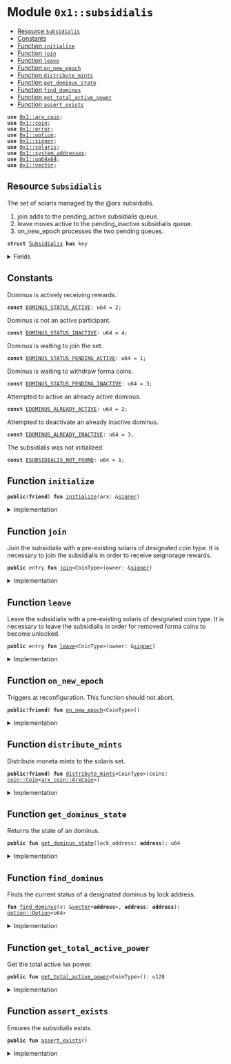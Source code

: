 
<a name="0x1_subsidialis"></a>

# Module `0x1::subsidialis`



-  [Resource `Subsidialis`](#0x1_subsidialis_Subsidialis)
-  [Constants](#@Constants_0)
-  [Function `initialize`](#0x1_subsidialis_initialize)
-  [Function `join`](#0x1_subsidialis_join)
-  [Function `leave`](#0x1_subsidialis_leave)
-  [Function `on_new_epoch`](#0x1_subsidialis_on_new_epoch)
-  [Function `distribute_mints`](#0x1_subsidialis_distribute_mints)
-  [Function `get_dominus_state`](#0x1_subsidialis_get_dominus_state)
-  [Function `find_dominus`](#0x1_subsidialis_find_dominus)
-  [Function `get_total_active_power`](#0x1_subsidialis_get_total_active_power)
-  [Function `assert_exists`](#0x1_subsidialis_assert_exists)


<pre><code><b>use</b> <a href="arx_coin.md#0x1_arx_coin">0x1::arx_coin</a>;
<b>use</b> <a href="coin.md#0x1_coin">0x1::coin</a>;
<b>use</b> <a href="../../std/doc/error.md#0x1_error">0x1::error</a>;
<b>use</b> <a href="../../std/doc/option.md#0x1_option">0x1::option</a>;
<b>use</b> <a href="../../std/doc/signer.md#0x1_signer">0x1::signer</a>;
<b>use</b> <a href="solaris.md#0x1_solaris">0x1::solaris</a>;
<b>use</b> <a href="system_addresses.md#0x1_system_addresses">0x1::system_addresses</a>;
<b>use</b> <a href="../../std/doc/uq64x64.md#0x1_uq64x64">0x1::uq64x64</a>;
<b>use</b> <a href="../../std/doc/vector.md#0x1_vector">0x1::vector</a>;
</code></pre>



<a name="0x1_subsidialis_Subsidialis"></a>

## Resource `Subsidialis`

The set of solaris managed by the @arx subsidialis.
1. join adds to the pending_active subsidialis queue.
2. leave moves active to the pending_inactive subsidialis queue.
3. on_new_epoch processes the two pending queues.


<pre><code><b>struct</b> <a href="subsidialis.md#0x1_subsidialis_Subsidialis">Subsidialis</a> <b>has</b> key
</code></pre>



<details>
<summary>Fields</summary>


<dl>
<dt>
<code>active: <a href="../../std/doc/vector.md#0x1_vector">vector</a>&lt;<b>address</b>&gt;</code>
</dt>
<dd>
 The active domini of the current epoch.
</dd>
<dt>
<code>pending_inactive: <a href="../../std/doc/vector.md#0x1_vector">vector</a>&lt;<b>address</b>&gt;</code>
</dt>
<dd>
 Dominus leaving in the next epoch.
</dd>
<dt>
<code>pending_active: <a href="../../std/doc/vector.md#0x1_vector">vector</a>&lt;<b>address</b>&gt;</code>
</dt>
<dd>
 Dominus joining in the next epoch.
</dd>
<dt>
<code>total_active_power: u128</code>
</dt>
<dd>
 The total lux active in the subsidialis.
</dd>
<dt>
<code>total_joining_power: u128</code>
</dt>
<dd>
 The total lux waiting to join.
</dd>
</dl>


</details>

<a name="@Constants_0"></a>

## Constants


<a name="0x1_subsidialis_DOMINUS_STATUS_ACTIVE"></a>

Dominus is actively receiving rewards.


<pre><code><b>const</b> <a href="subsidialis.md#0x1_subsidialis_DOMINUS_STATUS_ACTIVE">DOMINUS_STATUS_ACTIVE</a>: u64 = 2;
</code></pre>



<a name="0x1_subsidialis_DOMINUS_STATUS_INACTIVE"></a>

Dominus is not an active participant.


<pre><code><b>const</b> <a href="subsidialis.md#0x1_subsidialis_DOMINUS_STATUS_INACTIVE">DOMINUS_STATUS_INACTIVE</a>: u64 = 4;
</code></pre>



<a name="0x1_subsidialis_DOMINUS_STATUS_PENDING_ACTIVE"></a>

Dominus is waiting to join the set.


<pre><code><b>const</b> <a href="subsidialis.md#0x1_subsidialis_DOMINUS_STATUS_PENDING_ACTIVE">DOMINUS_STATUS_PENDING_ACTIVE</a>: u64 = 1;
</code></pre>



<a name="0x1_subsidialis_DOMINUS_STATUS_PENDING_INACTIVE"></a>

Dominus is waiting to withdraw forma coins.


<pre><code><b>const</b> <a href="subsidialis.md#0x1_subsidialis_DOMINUS_STATUS_PENDING_INACTIVE">DOMINUS_STATUS_PENDING_INACTIVE</a>: u64 = 3;
</code></pre>



<a name="0x1_subsidialis_EDOMINUS_ALREADY_ACTIVE"></a>

Attempted to active an already active dominus.


<pre><code><b>const</b> <a href="subsidialis.md#0x1_subsidialis_EDOMINUS_ALREADY_ACTIVE">EDOMINUS_ALREADY_ACTIVE</a>: u64 = 2;
</code></pre>



<a name="0x1_subsidialis_EDOMINUS_ALREADY_INACTIVE"></a>

Attempted to deactivate an already inactive dominus.


<pre><code><b>const</b> <a href="subsidialis.md#0x1_subsidialis_EDOMINUS_ALREADY_INACTIVE">EDOMINUS_ALREADY_INACTIVE</a>: u64 = 3;
</code></pre>



<a name="0x1_subsidialis_ESUBSIDIALIS_NOT_FOUND"></a>

The subsidialis was not initialized.


<pre><code><b>const</b> <a href="subsidialis.md#0x1_subsidialis_ESUBSIDIALIS_NOT_FOUND">ESUBSIDIALIS_NOT_FOUND</a>: u64 = 1;
</code></pre>



<a name="0x1_subsidialis_initialize"></a>

## Function `initialize`



<pre><code><b>public</b>(<b>friend</b>) <b>fun</b> <a href="subsidialis.md#0x1_subsidialis_initialize">initialize</a>(arx: &<a href="../../std/doc/signer.md#0x1_signer">signer</a>)
</code></pre>



<details>
<summary>Implementation</summary>


<pre><code><b>public</b>(<b>friend</b>) <b>fun</b> <a href="subsidialis.md#0x1_subsidialis_initialize">initialize</a>(arx: &<a href="../../std/doc/signer.md#0x1_signer">signer</a>) {
	<a href="system_addresses.md#0x1_system_addresses_assert_arx">system_addresses::assert_arx</a>(arx);
	<b>move_to</b>(arx, <a href="subsidialis.md#0x1_subsidialis_Subsidialis">Subsidialis</a> {
	    active: <a href="../../std/doc/vector.md#0x1_vector_empty">vector::empty</a>(),
	    pending_inactive: <a href="../../std/doc/vector.md#0x1_vector_empty">vector::empty</a>(),
	    pending_active: <a href="../../std/doc/vector.md#0x1_vector_empty">vector::empty</a>(),
	    total_active_power: 0,
	    total_joining_power: 0,
	});
}
</code></pre>



</details>

<a name="0x1_subsidialis_join"></a>

## Function `join`

Join the subsidialis with a pre-existing solaris of designated coin type.
It is necessary to join the subsidialis in order to receive seignorage rewards.


<pre><code><b>public</b> entry <b>fun</b> <a href="subsidialis.md#0x1_subsidialis_join">join</a>&lt;CoinType&gt;(owner: &<a href="../../std/doc/signer.md#0x1_signer">signer</a>)
</code></pre>



<details>
<summary>Implementation</summary>


<pre><code><b>public</b> entry <b>fun</b> <a href="subsidialis.md#0x1_subsidialis_join">join</a>&lt;CoinType&gt;(owner: &<a href="../../std/doc/signer.md#0x1_signer">signer</a>)
	<b>acquires</b> <a href="subsidialis.md#0x1_subsidialis_Subsidialis">Subsidialis</a>
{
	<b>let</b> solaris_address = <a href="../../std/doc/signer.md#0x1_signer_address_of">signer::address_of</a>(owner);
	// Ensure a <a href="solaris.md#0x1_solaris">solaris</a> <b>exists</b> at the supplied <b>address</b>.
	<a href="solaris.md#0x1_solaris_assert_exists">solaris::assert_exists</a>&lt;CoinType&gt;(solaris_address);

	// TODO: Ensure the <a href="solaris.md#0x1_solaris">solaris</a> is not in senatus.

	// Ensure the <a href="solaris.md#0x1_solaris">solaris</a> is not already an active dominus.
	<b>assert</b>!(
	    <a href="subsidialis.md#0x1_subsidialis_get_dominus_state">get_dominus_state</a>(solaris_address) == <a href="subsidialis.md#0x1_subsidialis_DOMINUS_STATUS_INACTIVE">DOMINUS_STATUS_INACTIVE</a>,
	    <a href="../../std/doc/error.md#0x1_error_invalid_state">error::invalid_state</a>(<a href="subsidialis.md#0x1_subsidialis_EDOMINUS_ALREADY_ACTIVE">EDOMINUS_ALREADY_ACTIVE</a>),
	);

	// Push the <a href="solaris.md#0x1_solaris">solaris</a> <b>address</b> <b>to</b> the pending active set.
	<b>let</b> <a href="subsidialis.md#0x1_subsidialis">subsidialis</a> = <b>borrow_global_mut</b>&lt;<a href="subsidialis.md#0x1_subsidialis_Subsidialis">Subsidialis</a>&gt;(@arx);
	<a href="../../std/doc/vector.md#0x1_vector_push_back">vector::push_back</a>(&<b>mut</b> <a href="subsidialis.md#0x1_subsidialis">subsidialis</a>.pending_active, solaris_address);
}
</code></pre>



</details>

<a name="0x1_subsidialis_leave"></a>

## Function `leave`

Leave the subsidialis with a pre-existing solaris of designated coin type.
It is necessary to leave the subsidialis in order for removed forma coins to become unlocked.


<pre><code><b>public</b> entry <b>fun</b> <a href="subsidialis.md#0x1_subsidialis_leave">leave</a>&lt;CoinType&gt;(owner: &<a href="../../std/doc/signer.md#0x1_signer">signer</a>)
</code></pre>



<details>
<summary>Implementation</summary>


<pre><code><b>public</b> entry <b>fun</b> <a href="subsidialis.md#0x1_subsidialis_leave">leave</a>&lt;CoinType&gt;(owner: &<a href="../../std/doc/signer.md#0x1_signer">signer</a>)
	<b>acquires</b> <a href="subsidialis.md#0x1_subsidialis_Subsidialis">Subsidialis</a>
{
	<b>let</b> solaris_address = <a href="../../std/doc/signer.md#0x1_signer_address_of">signer::address_of</a>(owner);
	// Ensure a <a href="solaris.md#0x1_solaris">solaris</a> <b>exists</b> at the supplied <b>address</b>.
	<a href="solaris.md#0x1_solaris_assert_exists">solaris::assert_exists</a>&lt;CoinType&gt;(solaris_address);

	// Ensure the owner of this <a href="solaris.md#0x1_solaris">solaris</a> is an active member.
	<b>assert</b>!(
	    <a href="subsidialis.md#0x1_subsidialis_get_dominus_state">get_dominus_state</a>(solaris_address) == <a href="subsidialis.md#0x1_subsidialis_DOMINUS_STATUS_ACTIVE">DOMINUS_STATUS_ACTIVE</a>,
	    <a href="../../std/doc/error.md#0x1_error_invalid_state">error::invalid_state</a>(<a href="subsidialis.md#0x1_subsidialis_EDOMINUS_ALREADY_INACTIVE">EDOMINUS_ALREADY_INACTIVE</a>),
	);

	// Push the <a href="solaris.md#0x1_solaris">solaris</a> <b>address</b> <b>to</b> the pending inactive set.
	<b>let</b> <a href="subsidialis.md#0x1_subsidialis">subsidialis</a> = <b>borrow_global_mut</b>&lt;<a href="subsidialis.md#0x1_subsidialis_Subsidialis">Subsidialis</a>&gt;(@arx);
	<a href="../../std/doc/vector.md#0x1_vector_push_back">vector::push_back</a>(&<b>mut</b> <a href="subsidialis.md#0x1_subsidialis">subsidialis</a>.pending_inactive, solaris_address);
}
</code></pre>



</details>

<a name="0x1_subsidialis_on_new_epoch"></a>

## Function `on_new_epoch`

Triggers at reconfiguration. This function should not abort.


<pre><code><b>public</b>(<b>friend</b>) <b>fun</b> <a href="subsidialis.md#0x1_subsidialis_on_new_epoch">on_new_epoch</a>&lt;CoinType&gt;()
</code></pre>



<details>
<summary>Implementation</summary>


<pre><code><b>public</b>(<b>friend</b>) <b>fun</b> <a href="subsidialis.md#0x1_subsidialis_on_new_epoch">on_new_epoch</a>&lt;CoinType&gt;()
	<b>acquires</b> <a href="subsidialis.md#0x1_subsidialis_Subsidialis">Subsidialis</a>
{
	<a href="subsidialis.md#0x1_subsidialis_assert_exists">assert_exists</a>();
	<b>let</b> <a href="subsidialis.md#0x1_subsidialis">subsidialis</a> = <b>borrow_global_mut</b>&lt;<a href="subsidialis.md#0x1_subsidialis_Subsidialis">Subsidialis</a>&gt;(@arx);

	// Update seignorage rewards for each active member.
	<b>let</b> i = 0;
	<b>let</b> len = <a href="../../std/doc/vector.md#0x1_vector_length">vector::length</a>(&<a href="subsidialis.md#0x1_subsidialis">subsidialis</a>.active);
	<b>while</b> (i &lt; len) {
	    <b>let</b> solaris_address = *<a href="../../std/doc/vector.md#0x1_vector_borrow">vector::borrow</a>(&<a href="subsidialis.md#0x1_subsidialis">subsidialis</a>.active, i);
	    <a href="solaris.md#0x1_solaris_on_subsidialis_update">solaris::on_subsidialis_update</a>&lt;CoinType&gt;(solaris_address);
	    i = i + 1;
	};

	// Activate currently pending_active members.
    <a href="../../std/doc/vector.md#0x1_vector_append_nondestructive">vector::append_nondestructive</a>(&<b>mut</b> <a href="subsidialis.md#0x1_subsidialis">subsidialis</a>.active, &<b>mut</b> <a href="subsidialis.md#0x1_subsidialis">subsidialis</a>.pending_active);

	// Unlock pending_unlocked <a href="forma.md#0x1_forma">forma</a> coins within the solarii.
	<b>let</b> subsidialis_lux_power = 0;
	<b>let</b> i = 0;
	<b>let</b> len = <a href="../../std/doc/vector.md#0x1_vector_length">vector::length</a>(&<a href="subsidialis.md#0x1_subsidialis">subsidialis</a>.pending_inactive);
	<b>while</b> (i &lt; len) {
	    <b>let</b> solaris_address = *<a href="../../std/doc/vector.md#0x1_vector_borrow">vector::borrow</a>(&<a href="subsidialis.md#0x1_subsidialis">subsidialis</a>.pending_inactive, i);
	    <a href="solaris.md#0x1_solaris_on_subsidialis_deactivate">solaris::on_subsidialis_deactivate</a>&lt;CoinType&gt;(solaris_address);
	    // Subtract the active lux power of the <a href="solaris.md#0x1_solaris">solaris</a> from the total active power.
	    <b>let</b> active_lux_value = <a href="solaris.md#0x1_solaris_get_active_lux_value">solaris::get_active_lux_value</a>&lt;CoinType&gt;(solaris_address);
	    subsidialis_lux_power = subsidialis_lux_power + active_lux_value;
	    i = i + 1;
	};
	// Set pending_inactive <b>to</b> () since they have been deactivated.
	<a href="subsidialis.md#0x1_subsidialis">subsidialis</a>.pending_inactive = <a href="../../std/doc/vector.md#0x1_vector_empty">vector::empty</a>();
	<a href="subsidialis.md#0x1_subsidialis">subsidialis</a>.total_active_power =
	    <a href="subsidialis.md#0x1_subsidialis">subsidialis</a>.total_active_power - (subsidialis_lux_power <b>as</b> u128);

	// Compute the total lux power and set joining power <b>to</b> 0.
	<b>let</b> subsidialis_lux_power = 0;
	<b>let</b> i = 0;
	<b>let</b> vlen = <a href="../../std/doc/vector.md#0x1_vector_length">vector::length</a>(&<a href="subsidialis.md#0x1_subsidialis">subsidialis</a>.active);
	<b>while</b> (i &lt; vlen) {
	    <b>let</b> solaris_address = *<a href="../../std/doc/vector.md#0x1_vector_borrow">vector::borrow</a>(&<a href="subsidialis.md#0x1_subsidialis">subsidialis</a>.active, i);
	    <b>let</b> active_lux_value = <a href="solaris.md#0x1_solaris_get_active_lux_value">solaris::get_active_lux_value</a>&lt;CoinType&gt;(solaris_address);
	    subsidialis_lux_power = subsidialis_lux_power + active_lux_value;
	    // TODO: renew_timelock();
	};
	// IMPORTANT: The total lux power *must* be set <b>to</b> 0 prior <b>to</b> calling `on_new_epoch` <b>with</b>
	// different <a href="coin.md#0x1_coin">coin</a> types.
	<a href="subsidialis.md#0x1_subsidialis">subsidialis</a>.total_active_power =
	    <a href="subsidialis.md#0x1_subsidialis">subsidialis</a>.total_active_power + (subsidialis_lux_power <b>as</b> u128);
}
</code></pre>



</details>

<a name="0x1_subsidialis_distribute_mints"></a>

## Function `distribute_mints`

Distribute moneta mints to the solaris set.


<pre><code><b>public</b>(<b>friend</b>) <b>fun</b> <a href="subsidialis.md#0x1_subsidialis_distribute_mints">distribute_mints</a>&lt;CoinType&gt;(coins: <a href="coin.md#0x1_coin_Coin">coin::Coin</a>&lt;<a href="arx_coin.md#0x1_arx_coin_ArxCoin">arx_coin::ArxCoin</a>&gt;)
</code></pre>



<details>
<summary>Implementation</summary>


<pre><code><b>public</b>(<b>friend</b>) <b>fun</b> <a href="subsidialis.md#0x1_subsidialis_distribute_mints">distribute_mints</a>&lt;CoinType&gt;(coins: Coin&lt;ArxCoin&gt;) <b>acquires</b> <a href="subsidialis.md#0x1_subsidialis_Subsidialis">Subsidialis</a> {
	<a href="subsidialis.md#0x1_subsidialis_assert_exists">assert_exists</a>();
	<b>let</b> <a href="subsidialis.md#0x1_subsidialis">subsidialis</a> = <b>borrow_global</b>&lt;<a href="subsidialis.md#0x1_subsidialis_Subsidialis">Subsidialis</a>&gt;(@arx);
	// FIXME: (downcasting) Update <a href="forma.md#0x1_forma">forma</a> rewards for each active member.
	<b>let</b> total_power = (<a href="subsidialis.md#0x1_subsidialis">subsidialis</a>.total_active_power <b>as</b> u64);
	<b>let</b> i = 0;
	<b>let</b> len = <a href="../../std/doc/vector.md#0x1_vector_length">vector::length</a>(&<a href="subsidialis.md#0x1_subsidialis">subsidialis</a>.active);
	<b>while</b> (i &lt; len) {
	    <b>let</b> solaris_address = *<a href="../../std/doc/vector.md#0x1_vector_borrow">vector::borrow</a>(&<a href="subsidialis.md#0x1_subsidialis">subsidialis</a>.active, i);
	    // Compute the share which this active <a href="subsidialis.md#0x1_subsidialis">subsidialis</a> is owed.
	    <b>let</b> active_lux_value = <a href="solaris.md#0x1_solaris_get_active_lux_value">solaris::get_active_lux_value</a>&lt;CoinType&gt;(solaris_address);
	    <b>let</b> active_lux_share = <a href="../../std/doc/uq64x64.md#0x1_uq64x64_decode">uq64x64::decode</a>(<a href="../../std/doc/uq64x64.md#0x1_uq64x64_fraction">uq64x64::fraction</a>(active_lux_value, total_power));
	    <b>let</b> coin_share = active_lux_share * <a href="coin.md#0x1_coin_value">coin::value</a>(&coins);
	    <b>let</b> coins = <a href="coin.md#0x1_coin_extract">coin::extract</a>(&<b>mut</b> coins, coin_share);
	    // Deposit the mints directly in the <a href="solaris.md#0x1_solaris">solaris</a> (owners) <a href="account.md#0x1_account">account</a>.
	    <a href="coin.md#0x1_coin_deposit">coin::deposit</a>(solaris_address, coins);
	    i = i + 1;
	};
	// Should fail <b>if</b> the mints were not rewarded fully.
	<a href="coin.md#0x1_coin_destroy_zero">coin::destroy_zero</a>&lt;ArxCoin&gt;(coins);
}
</code></pre>



</details>

<a name="0x1_subsidialis_get_dominus_state"></a>

## Function `get_dominus_state`

Returns the state of an dominus.


<pre><code><b>public</b> <b>fun</b> <a href="subsidialis.md#0x1_subsidialis_get_dominus_state">get_dominus_state</a>(lock_address: <b>address</b>): u64
</code></pre>



<details>
<summary>Implementation</summary>


<pre><code><b>public</b> <b>fun</b> <a href="subsidialis.md#0x1_subsidialis_get_dominus_state">get_dominus_state</a>(lock_address: <b>address</b>): u64
	<b>acquires</b> <a href="subsidialis.md#0x1_subsidialis_Subsidialis">Subsidialis</a>
{
	<b>let</b> <a href="subsidialis.md#0x1_subsidialis">subsidialis</a> = <b>borrow_global</b>&lt;<a href="subsidialis.md#0x1_subsidialis_Subsidialis">Subsidialis</a>&gt;(@arx);
	<b>if</b> (<a href="../../std/doc/option.md#0x1_option_is_some">option::is_some</a>(&<a href="subsidialis.md#0x1_subsidialis_find_dominus">find_dominus</a>(&<a href="subsidialis.md#0x1_subsidialis">subsidialis</a>.pending_active, lock_address))) {
	    <a href="subsidialis.md#0x1_subsidialis_DOMINUS_STATUS_PENDING_ACTIVE">DOMINUS_STATUS_PENDING_ACTIVE</a>
    } <b>else</b> <b>if</b> (<a href="../../std/doc/option.md#0x1_option_is_some">option::is_some</a>(&<a href="subsidialis.md#0x1_subsidialis_find_dominus">find_dominus</a>(&<a href="subsidialis.md#0x1_subsidialis">subsidialis</a>.active, lock_address))) {
	    <a href="subsidialis.md#0x1_subsidialis_DOMINUS_STATUS_ACTIVE">DOMINUS_STATUS_ACTIVE</a>
    } <b>else</b> <b>if</b> (<a href="../../std/doc/option.md#0x1_option_is_some">option::is_some</a>(&<a href="subsidialis.md#0x1_subsidialis_find_dominus">find_dominus</a>(&<a href="subsidialis.md#0x1_subsidialis">subsidialis</a>.pending_inactive, lock_address))) {
	    <a href="subsidialis.md#0x1_subsidialis_DOMINUS_STATUS_PENDING_INACTIVE">DOMINUS_STATUS_PENDING_INACTIVE</a>
    } <b>else</b> {
	    <a href="subsidialis.md#0x1_subsidialis_DOMINUS_STATUS_INACTIVE">DOMINUS_STATUS_INACTIVE</a>
    }
}
</code></pre>



</details>

<a name="0x1_subsidialis_find_dominus"></a>

## Function `find_dominus`

Finds the current status of a designated dominus by lock address.


<pre><code><b>fun</b> <a href="subsidialis.md#0x1_subsidialis_find_dominus">find_dominus</a>(v: &<a href="../../std/doc/vector.md#0x1_vector">vector</a>&lt;<b>address</b>&gt;, <b>address</b>: <b>address</b>): <a href="../../std/doc/option.md#0x1_option_Option">option::Option</a>&lt;u64&gt;
</code></pre>



<details>
<summary>Implementation</summary>


<pre><code><b>fun</b> <a href="subsidialis.md#0x1_subsidialis_find_dominus">find_dominus</a>(v: &<a href="../../std/doc/vector.md#0x1_vector">vector</a>&lt;<b>address</b>&gt;, <b>address</b>: <b>address</b>): Option&lt;u64&gt; {
    <b>let</b> i = 0;
    <b>let</b> len = <a href="../../std/doc/vector.md#0x1_vector_length">vector::length</a>(v);
    <b>while</b> ({
        <b>spec</b> {
            <b>invariant</b> !(<b>exists</b> j in 0..i: v[j] == <b>address</b>);
        };
        i &lt; len
    }) {
        <b>if</b> (*<a href="../../std/doc/vector.md#0x1_vector_borrow">vector::borrow</a>(v, i) == <b>address</b>) {
            <b>return</b> <a href="../../std/doc/option.md#0x1_option_some">option::some</a>(i)
        };
        i = i + 1;
    };
    <a href="../../std/doc/option.md#0x1_option_none">option::none</a>()
}
</code></pre>



</details>

<a name="0x1_subsidialis_get_total_active_power"></a>

## Function `get_total_active_power`

Get the total active lux power.


<pre><code><b>public</b> <b>fun</b> <a href="subsidialis.md#0x1_subsidialis_get_total_active_power">get_total_active_power</a>&lt;CoinType&gt;(): u128
</code></pre>



<details>
<summary>Implementation</summary>


<pre><code><b>public</b> <b>fun</b> <a href="subsidialis.md#0x1_subsidialis_get_total_active_power">get_total_active_power</a>&lt;CoinType&gt;(): u128
	<b>acquires</b> <a href="subsidialis.md#0x1_subsidialis_Subsidialis">Subsidialis</a>
{
	<b>let</b> <a href="subsidialis.md#0x1_subsidialis">subsidialis</a> = <b>borrow_global</b>&lt;<a href="subsidialis.md#0x1_subsidialis_Subsidialis">Subsidialis</a>&gt;(@arx);
	<a href="subsidialis.md#0x1_subsidialis">subsidialis</a>.total_active_power
}
</code></pre>



</details>

<a name="0x1_subsidialis_assert_exists"></a>

## Function `assert_exists`

Ensures the subsidialis exists.


<pre><code><b>public</b> <b>fun</b> <a href="subsidialis.md#0x1_subsidialis_assert_exists">assert_exists</a>()
</code></pre>



<details>
<summary>Implementation</summary>


<pre><code><b>public</b> <b>fun</b> <a href="subsidialis.md#0x1_subsidialis_assert_exists">assert_exists</a>() {
	<b>assert</b>!(<b>exists</b>&lt;<a href="subsidialis.md#0x1_subsidialis_Subsidialis">Subsidialis</a>&gt;(@arx), <a href="../../std/doc/error.md#0x1_error_not_found">error::not_found</a>(<a href="subsidialis.md#0x1_subsidialis_ESUBSIDIALIS_NOT_FOUND">ESUBSIDIALIS_NOT_FOUND</a>));
}
</code></pre>



</details>


[move-book]: https://move-language.github.io/move/introduction.html
